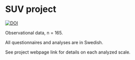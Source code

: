 # SUV project

[![DOI](https://zenodo.org/badge/1007062495.svg)](https://doi.org/10.5281/zenodo.15721121)

Observational data, n = 165.

All questionnaires and analyses are in Swedish.

See project webpage link for details on each analyzed scale.
